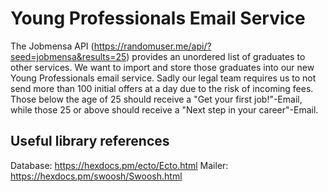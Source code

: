 # Young Professionals Email Service

The Jobmensa API (https://randomuser.me/api/?seed=jobmensa&results=25) provides an unordered list of graduates to other services.
We want to import and store those graduates into our new Young Professionals email service.
Sadly our legal team requires us to not send more than 100 initial offers at a day due to the risk of incoming fees.
Those below the age of 25 should receive a "Get your first job!"-Email,
while those 25 or above should receive a "Next step in your career"-Email.

## Useful library references

Database: https://hexdocs.pm/ecto/Ecto.html
Mailer: https://hexdocs.pm/swoosh/Swoosh.html

